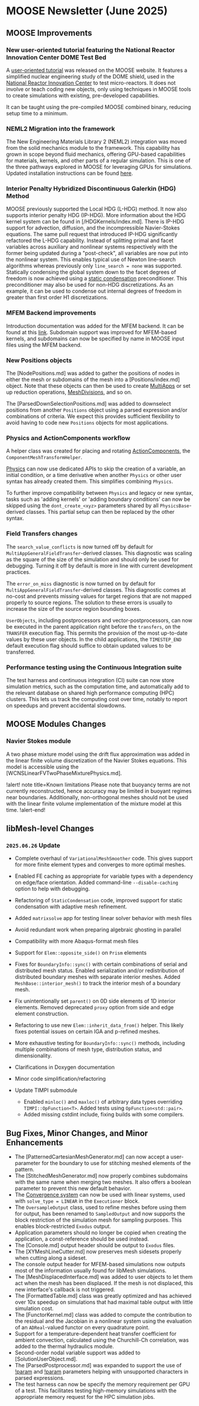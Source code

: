 # MOOSE Newsletter (June 2025)

## MOOSE Improvements

### New user-oriented tutorial featuring the National Reactor Innovation Center DOME Test Bed

A [user-oriented tutorial](https://mooseframework.inl.gov/user_workshop/index.html#/1) was released
on the MOOSE website. It features a simplified nuclear engineering study of the DOME shield, used in
the [National Reactor Innovation Center](https://nric.inl.gov/) to test micro-reactors. It does not
involve or teach coding new objects, only using techniques in MOOSE tools to create simulations with
existing, pre-developed capabilities.

It can be taught using the pre-compiled MOOSE combined binary, reducing setup time to a minimum.

### NEML2 Migration into the framework

The New Engineering Materials Library 2 (NEML2) integration was moved from the solid mechanics module
to the framework. This capability has grown in scope beyond fluid mechanics, offering GPU-based
capabilities for materials, kernels, and other parts of a regular simulation. This is one of the three
pathways explored in MOOSE for leveraging GPUs for simulations. Updated installation instructions can be found
[here](getting_started/installation/install_neml2.md).

### Interior Penalty Hybridized Discontinuous Galerkin (HDG) Method

MOOSE previously supported the Local HDG (L-HDG) method. It now also supports interior penalty HDG
(IP-HDG). More information about the HDG kernel system can be found in [/HDGKernels/index.md]. There
is IP-HDG support for advection, diffusion, and the incompressible Navier-Stokes equations. The same pull request
that introduced IP-HDG significantly refactored the L-HDG capability. Instead of splitting primal
and facet variables across auxiliary and nonlinear systems respectively with the former being
updated during a "post-check", all variables are now put into the nonlinear system. This enables
typical use of Newton line-search algorithms whereas previously only `line_search = none` was
supported. Statically condensing the global system down to the facet degrees of freedom is now
achieved using a [static condensation](/MooseStaticCondensationPreconditioner.md) preconditioner.
This preconditioner may also be used for non-HDG discretizations. As an example, it can be used to condense out
internal degrees of freedom in greater than first order H1 discretizations.

### MFEM Backend improvements

Introduction documentation was added for the MFEM backend. It can be found at this [link](getting_started/installation/install_mfem.md).
Subdomain support was improved for MFEM-based kernels, and subdomains can now be specified by name
in MOOSE input files using the MFEM backend.

### New Positions objects

The [NodePositions.md] was added to gather the positions of nodes in either the mesh or subdomains of
the mesh into a [Positions/index.md] object. Note that these objects can then be used to create
[MultiApps](MultiApps/index.md) or set up reduction operations, [MeshDivisions](MeshDivisions/index.md),
and so on.

The [ParsedDownSelectionPositions.md] was added to downselect positions from another `Positions` object
using a parsed expression and/or combinations of criteria. We expect this provides sufficient flexibility
to avoid having to code new `Positions` objects for most applications.

### Physics and ActionComponents workflow

A helper class was created for placing and rotating [ActionComponents](syntax/ActionComponents/index.md),
the `ComponentMeshTransformHelper`.

[Physics](syntax/Physics/index.md) can now use dedicated APIs to skip the creation of a variable, an
initial condition, or a time derivative when another `Physics` or other user syntax has already created
them. This simplifies combining `Physics`.

To further improve compatibility between `Physics` and legacy or new syntax, tasks such as 'adding
kernels' or 'adding boundary conditions' can now be skipped using the `dont_create_<xyz>` parameters
shared by all `PhysicsBase`-derived classes. This partial setup can then be replaced by the other syntax.

### Field Transfers changes

The `search_value_conflicts` is now turned off by default for `MultiAppGeneralFieldTransfer`-derived
classes. This diagnostic was scaling as the square of the size of the simulation and should only be
used for debugging. Turning it off by default is more in line with current development practices.

The `error_on_miss` diagnostic is now turned on by default for `MultiAppGeneralFieldTransfer`-derived
classes. This diagnostic comes at no-cost and prevents missing values for target regions that are not
mapped properly to source regions. The solution to these errors is usually to increase the size of the
source region bounding boxes.

`UserObjects`, including postprocessors and vector-postprocessors, can now be executed in the parent
application right before the `transfers`, on the `TRANSFER` execution flag. This permits the provision
of the most up-to-date values by these user objects. In the child applications, the `TIMESTEP_END`
default execution flag should suffice to obtain updated values to be transferred.

### Performance testing using the Continuous Integration suite

The test harness and continuous integration (CI) suite can now store simulation metrics, such as the
computation time, and automatically add to the relevant database on shared high performance computing
(HPC) clusters. This lets us track the computing cost over time, notably to report on speedups and
prevent accidental slowdowns.

## MOOSE Modules Changes

### Navier Stokes module

A two phase mixture model using the drift flux approximation was added in the linear finite volume
discretization of the Navier Stokes equations. This model is accessible using the [WCNSLinearFVTwoPhaseMixturePhysics.md].

!alert! note title=Known limitations
Please note that buoyancy terms are not currently reconstructed, hence accuracy may be limited in buoyant
regimes near boundaries. Additionally, non-orthogonal meshes should not be used with the linear finite
volume implementation of the mixture model at this time.
!alert-end!

## libMesh-level Changes

### `2025.06.26` Update

- Complete overhaul of `VariationalMeshSmoother` code.  This gives
  support for more finite element types and converges to more optimal
  meshes.
- Enabled FE caching as appropriate for variable types with a
  dependency on edge/face orientation.  Added command-line
  `--disable-caching` option to help with debugging.
- Refactoring of `StaticCondensation` code, improved support for
  static condensation with adaptive mesh refinement.
- Added `matrixsolve` app for testing linear solver behavior with mesh
  files
- Avoid redundant work when preparing algebraic ghosting in parallel
- Compatibility with more Abaqus-format mesh files
- Support for `Elem::opposite_side()` on `Prism` elements
- Fixes for `BoundaryInfo::sync()` with certain combinations of serial
  and distributed mesh status.  Enabled serialization and/or
  redistribution of distributed boundary meshes with separate interior
  meshes.  Added `MeshBase::interior_mesh()` to track the interior
  mesh of a boundary mesh.
- Fix unintentionally set `parent()` on 0D side elements of 1D
  interior elements.  Removed deprecated `proxy` option from side and
  edge element construction.
- Refactoring to use new `Elem::inherit_data_from()` helper.  This
  likely fixes potential issues on certain IGA and p-refined meshes.
- More exhaustive testing for `BoundaryInfo::sync()` methods,
  including multiple combinations of mesh type, distribution status,
  and dimensionality.
- Clarifications in Doxygen documentation
- Minor code simplification/refactoring
- Update TIMPI submodule

  - Enabled `minloc()` and `maxloc()` of arbitrary data types
    overriding `TIMPI::OpFunction<T>`.  Added tests using
    `OpFunction<std::pair>`.
  - Added missing cstdint include, fixing builds with some compilers.

## Bug Fixes, Minor Changes, and Minor Enhancements

- The [PatternedCartesianMeshGenerator.md] can now accept a user-parameter for the boundary to use for
  stitching meshed elements of the pattern.
- The [StitchedMeshGenerator.md] now properly combines subdomains with the same name when merging two
  meshes. It also offers a boolean parameter to prevent this new default behavior.
- The [Convergence system](syntax/Convergence/index.md) can now be used with linear systems, used
  with `solve_type = LINEAR` in the `Executioner` block.
- The `OversampleOutput` class, used to refine meshes before using them for output, has been renamed
  to `SampledOutput` and now supports the block restriction of the simulation mesh for sampling purposes.
  This enables block-restricted `Exodus` output.
- Application parameters should no longer be copied when creating the application, a const-reference
  should be used instead.
- The [Console.md] output header should be output to `Exodus` files.
- The [XYMeshLineCutter.md] now preserves mesh sidesets properly when cutting along a sideset.
- The console output header for MFEM-based simulations now outputs most of the information usually
  found for libMesh simulations.
- The [MeshDisplacedInterface.md] was added to user objects to let them act when the mesh has been
  displaced. If the mesh is not displaced, this new interface's callback is not triggered.
- The [FormattedTable.md] class was greatly optimized and has achieved over 10x speedup on simulations
  that had maximal table output with little simulation cost.
- The [FunctorKernel.md] class was added to compute the contribution to the residual and the Jacobian
  in a nonlinear system using the evaluation of an `ADReal`-valued functor on every quadrature point.
- Support for a temperature-dependent heat transfer coefficient for ambient convection, calculated
  using the Churchill-Ch correlation, was added to the thermal hydraulics module.
- Second-order nodal variable support was added to [SolutionUserObject.md].
- The [ParsedPostprocessor.md] was expanded to support the use of [!param](/Postprocessors/ParsedPostprocessor/pp_symbols)
  and [!param](/Postprocessors/ParsedPostprocessor/pp_names) parameters helping with unsupported
  characters in parsed expressions.
- The test harness can now be specify the memory requirement per GPU of a test. This facilitates
  testing high-memory simulations with the appropriate memory request for the HPC simulation jobs.
